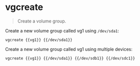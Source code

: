 vgcreate
========

> Create a volume group.

Create a new volume group called vg1 using `/dev/sda1`:

    vgcreate {{vg1}} {{/dev/sda1}}

Create a new volume group called vg1 using multiple devices:

    vgcreate {{vg1}} {{/dev/sda1}} {{/dev/sdb1}} {{/dev/sdc1}}
